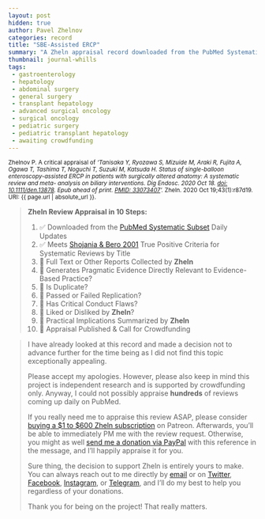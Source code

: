 ```yaml
---
layout: post
hidden: true
author: Pavel Zhelnov
categories: record
title: "SBE-Assisted ERCP"
summary: "A Zheln appraisal record downloaded from the PubMed Systematic Subset daily updates."
thumbnail: journal-whills
tags:
 - gastroenterology
 - hepatology
 - abdominal surgery
 - general surgery
 - transplant hepatology
 - advanced surgical oncology
 - surgical oncology
 - pediatric surgery
 - pediatric transplant hepatology
 - awaiting crowdfunding
---
```


<small id="citation">Zhelnov P. A critical appraisal of _‘Tanisaka Y, Ryozawa S, Mizuide M, Araki R, Fujita A, Ogawa T, Tashima T, Noguchi T, Suzuki M, Katsuda H. Status of single-balloon enteroscopy-assisted ERCP in patients with surgically altered anatomy: A systematic review and meta- analysis on biliary interventions. Dig Endosc. 2020 Oct 18. [doi: 10.1111/den.13878](https://doi.org/10.1111/den.13878). Epub ahead of print. [PMID: 33073407](https://pubmed.gov/33073407)’._ Zheln. 2020 Oct 19;43(1):r87d19. URI: {{ page.url | absolute_url }}.</small>

> **Zheln Review Appraisal in 10 Steps:**
>
> 1. ✅ Downloaded from the [PubMed Systematic Subset](https://github.com/p1m-ortho/qs-global-ortho-search-queries/blob/global-sr-query/README.md) Daily Updates
> 2. ✅ Meets [Shojania & Bero 2001](https://www.researchgate.net/publication/11820967_Taking_Advantage_of_the_Explosion_of_Systematic_Reviews_An_Efficient_MEDLINE_Search_Strategy) True Positive Criteria for Systematic Reviews by Title
> 3. 🔄 Full Text or Other Reports Collected by **Zheln**
> 4. 🔄 Generates Pragmatic Evidence Directly Relevant to Evidence-Based Practice?
> 5. 🔄 Is Duplicate?
> 6. 🔄 Passed or Failed Replication?
> 7. 🔄 Has Critical Conduct Flaws?
> 8. 🔄 Liked or Disliked by **Zheln**?
> 9. 🔄 Practical Implications Summarized by **Zheln**
> 10. 🔄 Appraisal Published & Call for Crowdfunding

> I have already looked at this record and made a decision not to advance further for the time being as I did not find this topic exceptionally appealing.
>
> Please accept my apologies. However, please also keep in mind this project is independent research and is supported by crowdfunding only. Anyway, I could not possibly appraise **hundreds** of reviews coming up daily on PubMed.
> 
> If you really need me to appraise this review ASAP, please consider [buying a $1 to $600 Zheln subscription](https://patreon.com/zheln) on Patreon. Afterwards, you’ll be able to immediately PM me with the review request. Otherwise, you might as well [send me a donation via PayPal](https://paypal.me/pjelnov) with this reference in the message, and I’ll happily appraise it for you.
> 
> Sure thing, the decision to support Zheln is entirely yours to make. You can always reach out to me directly by [email](mailto:pavel@zheln.com) or on [Twitter](https://twitter.com/drzhelnov), [Facebook](https://facebook.com/drzhelnov), [Instagram](https://instagram.com/igzheln), or [Telegram](https://t.me/drzhelnov), and I’ll do my best to help you regardless of your donations.
> 
> Thank you for being on the project! That really matters.
